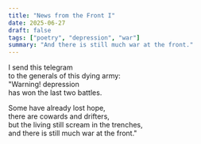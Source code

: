 ```yaml
---
title: "News from the Front I"
date: 2025-06-27
draft: false
tags: ["poetry", "depression", "war"]
summary: "And there is still much war at the front."
---
```


I send this telegram<br>
to the generals of this dying army:<br>
"Warning! depression<br>
has won the last two battles.<br>

Some have already lost hope,<br>
there are cowards and drifters,<br>
but the living still scream in the trenches,<br>
and there is still much war at the front."


